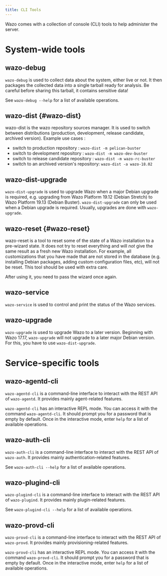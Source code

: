 ```yaml
---
title: CLI Tools
---
```


Wazo comes with a collection of console (CLI) tools to help administer the server.

# System-wide tools

## wazo-debug

`wazo-debug` is used to collect data about the system, either live or not. It then packages the
collected data into a single tarball ready for analysis. Be careful before sharing this tarball, it
contains sensitive data!

See `wazo-debug --help` for a list of available operations.

## wazo-dist {#wazo-dist}

wazo-dist is the wazo repository sources manager. It is used to switch between distributions
(production, development, release candidate, archived version). Example use cases :

- switch to production repository : `wazo-dist -m pelican-buster`
- switch to development repository : `wazo-dist -m wazo-dev-buster`
- switch to release candidate repository : `wazo-dist -m wazo-rc-buster`
- switch to an archived version\'s repository: `wazo-dist -a wazo-18.02`

## wazo-dist-upgrade

`wazo-dist-upgrade` is used to upgrade Wazo when a major Debian upgrade is required, e.g. upgrading
from Wazo Platform 19.12 (Debian Stretch) to Wazo Platform 19.13 (Debian Buster).
`wazo-dist-upgrade` can only be used when a Debian upgrade is required. Usually, upgrades are done
with `wazo-upgrade`.

## wazo-reset {#wazo-reset}

wazo-reset is a tool to reset some of the state of a Wazo installation to a pre-wizard state. It
does not try to reset everything and will _not_ give the same result as a fresh new Wazo
installation. For example, all customizations that you have made that are not stored in the database
(e.g. installing Debian packages, adding custom configuration files, etc), will not be reset. This
tool should be used with extra care.

After using it, you need to pass the wizard once again.

## wazo-service

`wazo-service` is used to control and print the status of the Wazo services.

## wazo-upgrade

`wazo-upgrade` is used to upgrade Wazo to a later version. Beginning with Wazo 17.17, `wazo-upgrade`
will not upgrade to a later major Debian version. For this, you have to use `wazo-dist-upgrade`.

# Service-specific tools

## wazo-agentd-cli

`wazo-agentd-cli` is a command-line interface to interact with the REST API of `wazo-agentd`. It
provides mainly agent-related features.

`wazo-agentd-cli` has an interactive REPL mode. You can access it with the command
`wazo-agentd-cli`. It should prompt you for a password that is empty by default. Once in the
interactive mode, enter `help` for a list of available operations.

## wazo-auth-cli

`wazo-auth-cli` is a command-line interface to interact with the REST API of `wazo-auth`. It
provides mainly authentication-related features.

See `wazo-auth-cli --help` for a list of available operations.

## wazo-plugind-cli

`wazo-plugind-cli` is a command-line interface to interact with the REST API of `wazo-plugind`. It
provides mainly plugin-related features.

See `wazo-plugind-cli --help` for a list of available operations.

## wazo-provd-cli

`wazo-provd-cli` is a command-line interface to interact with the REST API of `wazo-provd`. It
provides mainly provisioning-related features.

`wazo-provd-cli` has an interactive REPL mode. You can access it with the command `wazo-provd-cli`.
It should prompt you for a password that is empty by default. Once in the interactive mode, enter
`help` for a list of available operations.

